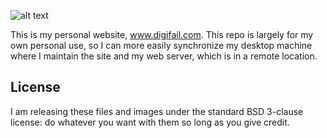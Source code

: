 ![alt text](https://raw.github.com/MS3FGX/DigiFAIL/master/images/site/logo.png "DigiFAIL Logo")

This is my personal website, www.digifail.com. This repo is largely for my own personal use, so I can more easily
synchronize my desktop machine where I maintain the site and my web server, which is in a remote location.

License
--------------

I am releasing these files and images under the standard BSD 3-clause license: do whatever you want with them so
long as you give credit.
